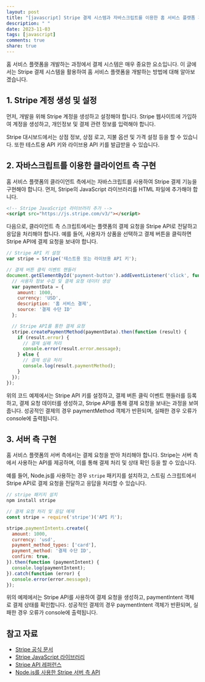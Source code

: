 ```yaml
---
layout: post
title: "[javascript] Stripe 결제 시스템과 자바스크립트를 이용한 홈 서비스 플랫폼 개발 방법"
description: " "
date: 2023-11-03
tags: [javascript]
comments: true
share: true
---
```


홈 서비스 플랫폼을 개발하는 과정에서 결제 시스템은 매우 중요한 요소입니다. 이 글에서는 Stripe 결제 시스템을 활용하여 홈 서비스 플랫폼을 개발하는 방법에 대해 알아보겠습니다.

## 1. Stripe 계정 생성 및 설정

먼저, 개발을 위해 Stripe 계정을 생성하고 설정해야 합니다. Stripe 웹사이트에 가입하여 계정을 생성하고, 개인정보 및 결제 관련 정보를 입력해야 합니다. 

Stripe 대시보드에서는 상점 정보, 상점 로고, 지불 옵션 및 가격 설정 등을 할 수 있습니다. 또한 테스트용 API 키와 라이브용 API 키를 발급받을 수 있습니다.

## 2. 자바스크립트를 이용한 클라이언트 측 구현

홈 서비스 플랫폼의 클라이언트 측에서는 자바스크립트를 사용하여 Stripe 결제 기능을 구현해야 합니다. 먼저, Stripe의 JavaScript 라이브러리를 HTML 파일에 추가해야 합니다.

```html
<!-- Stripe JavaScript 라이브러리 추가 -->
<script src="https://js.stripe.com/v3/"></script>
```

다음으로, 클라이언트 측 스크립트에서는 플랫폼의 결제 요청을 Stripe API로 전달하고 응답을 처리해야 합니다. 예를 들어, 사용자가 상품을 선택하고 결제 버튼을 클릭하면 Stripe API에 결제 요청을 보내야 합니다.

```javascript
// Stripe API 키 설정
var stripe = Stripe('테스트용 또는 라이브용 API 키');

// 결제 버튼 클릭 이벤트 핸들러
document.getElementById('payment-button').addEventListener('click', function () {
  // 사용자 정보 수집 및 결제 요청 데이터 생성
  var paymentData = {
    amount: 1000,
    currency: 'USD',
    description: '홈 서비스 결제',
    source: '결제 수단 ID'
  };

  // Stripe API를 통한 결제 요청
  stripe.createPaymentMethod(paymentData).then(function (result) {
    if (result.error) {
      // 결제 실패 처리
      console.error(result.error.message);
    } else {
      // 결제 성공 처리
      console.log(result.paymentMethod);
    }
  });
});
```

위의 코드 예제에서는 Stripe API 키를 설정하고, 결제 버튼 클릭 이벤트 핸들러를 등록하고, 결제 요청 데이터를 생성하고, Stripe API를 통해 결제 요청을 보내는 과정을 보여줍니다. 성공적인 결제의 경우 paymentMethod 객체가 반환되며, 실패한 경우 오류가 console에 출력됩니다.

## 3. 서버 측 구현

홈 서비스 플랫폼의 서버 측에서는 결제 요청을 받아 처리해야 합니다. Stripe는 서버 측에서 사용하는 API를 제공하며, 이를 통해 결제 처리 및 상태 확인 등을 할 수 있습니다.

예를 들어, Node.js를 사용하는 경우 `stripe` 패키지를 설치하고, 스트림 스크립트에서 Stripe API로 결제 요청을 전달하고 응답을 처리할 수 있습니다.

```javascript
// stripe 패키지 설치
npm install stripe

// 결제 요청 처리 및 응답 예제
const stripe = require('stripe')('API 키');

stripe.paymentIntents.create({
  amount: 1000,
  currency: 'usd',
  payment_method_types: ['card'],
  payment_method: '결제 수단 ID',
  confirm: true,
}).then(function (paymentIntent) {
  console.log(paymentIntent);
}).catch(function (error) {
  console.error(error.message);
});
```

위의 예제에서는 Stripe API를 사용하여 결제 요청을 생성하고, paymentIntent 객체로 결제 상태를 확인합니다. 성공적인 결제의 경우 paymentIntent 객체가 반환되며, 실패한 경우 오류가 console에 출력됩니다.

## 참고 자료

- [Stripe 공식 문서](https://stripe.com/docs)
- [Stripe JavaScript 라이브러리](https://stripe.com/docs/js)
- [Stripe API 레퍼런스](https://stripe.com/docs/api)
- [Node.js를 사용한 Stripe 서버 측 API](https://stripe.com/docs/api/server)